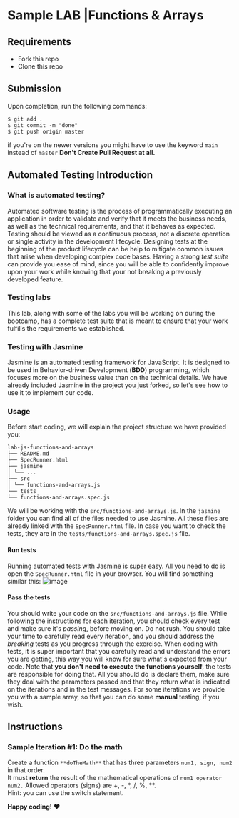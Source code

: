 # Sample LAB |Functions & Arrays

## Requirements
- Fork this repo
- Clone this repo

## Submission
Upon completion, run the following commands:
```
$ git add .
$ git commit -m "done"
$ git push origin master
```
if you're on the newer versions you might have to use the keyword `main` instead of `master`
**Don't Create Pull Request at all.**


## Automated Testing Introduction

### What is automated testing?
Automated software testing is the process of programmatically executing an application in order to validate and verify that it meets the business needs, as well as the technical requirements, and that it behaves as expected.
Testing should be viewed as a continuous process, not a discrete operation or single activity in the development lifecycle. Designing tests at the beginning of the product lifecycle can be help to mitigate common issues that arise when developing complex code bases.
Having a strong _test suite_ can provide you ease of mind, since you will be able to confidently improve upon your work while knowing that your not breaking a previously developed feature.

### Testing labs
This lab, along with some of the labs you will be working on during the bootcamp, has a complete test suite that is meant to ensure that your work fulfills the requirements we established.


### Testing with Jasmine
<!-- ![Jasmine Logo](https://i.imgur.com/A1pop7h.png) -->
Jasmine is an automated testing framework for JavaScript. It is designed to be used in Behavior-driven Development (**BDD**) programming, which focuses more on the business value than on the technical details.
We have already included Jasmine in the project you just forked, so let's see how to use it to implement our code.

### Usage
Before start coding, we will explain the project structure we have provided you:
```
lab-js-functions-and-arrays
├── README.md
├── SpecRunner.html
├── jasmine
│ └── ...
├── src
│ └── functions-and-arrays.js
└── tests
└── functions-and-arrays.spec.js
```
We will be working with the `src/functions-and-arrays.js`. In the `jasmine` folder you can find all of the files needed to use Jasmine. All these files are already linked with the `SpecRunner.html` file. In case you want to check the tests, they are in the `tests/functions-and-arrays.spec.js` file.


#### Run tests
Running automated tests with Jasmine is super easy. All you need to do is open the `SpecRunner.html` file in your browser. You will find something similar this:
![image](https://user-images.githubusercontent.com/23629340/33389609-c2f3965c-d533-11e7-9a03-e0a89314dd98.png)


#### Pass the tests
You should write your code on the `src/functions-and-arrays.js` file. While following the instructions for each iteration, you should check every test and make sure it's _passing_, before moving on.
Do not rush. You should take your time to carefully read every iteration, and you should address the _breaking_ tests as you progress through the exercise.
When coding with tests, it is super important that you carefully read and understand the errors you are getting, this way you will know for sure what's expected from your code.
Note that **you don't need to execute the functions yourself**, the tests are responsible for doing that. All you should do is declare them, make sure they deal with the parameters passed and that they return what is indicated on the iterations and in the test messages. For some iterations we provide you with a sample array, so that you can do some **manual** testing, if you wish.


## Instructions

### Sample Iteration #1: Do the math
Create a function `**doTheMath**` that has three parameters ``num1, sign, num2`` in that order.  
It must **return** the result of the mathematical operations of `num1 operator num2.` Allowed operators (signs) are +, -, *, /, %, **.  
Hint: you can use the switch statement.


**Happy coding!** :heart: